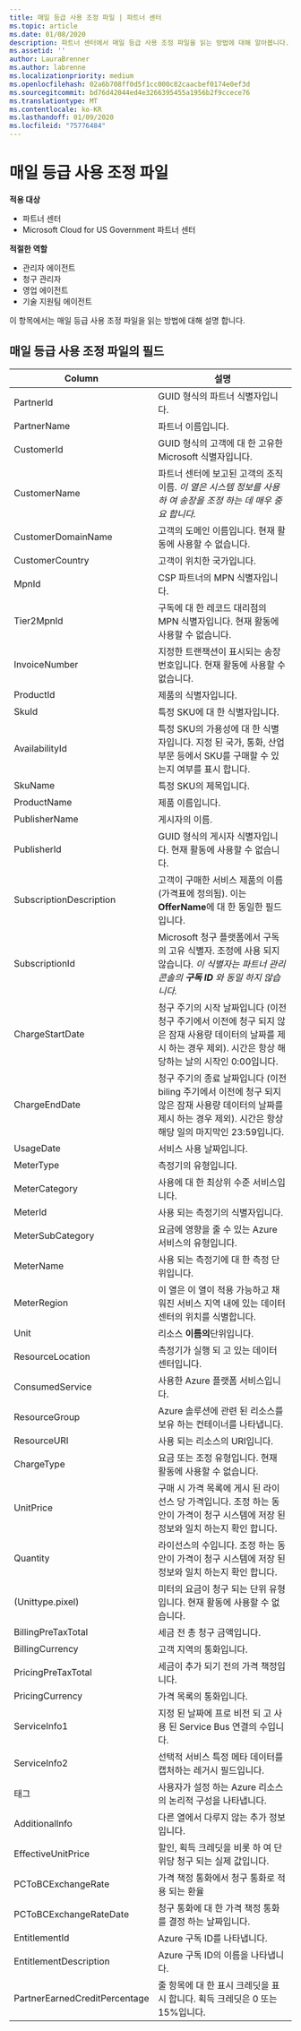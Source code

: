 ```yaml
---
title: 매일 등급 사용 조정 파일 | 파트너 센터
ms.topic: article
ms.date: 01/08/2020
description: 파트너 센터에서 매일 등급 사용 조정 파일을 읽는 방법에 대해 알아봅니다.
ms.assetid: ''
author: LauraBrenner
ms.author: labrenne
ms.localizationpriority: medium
ms.openlocfilehash: 02a6b708ff0d5f1cc000c82caacbef0174e0ef3d
ms.sourcegitcommit: bd76d42044ed4e3266395455a1956b2f9ccece76
ms.translationtype: MT
ms.contentlocale: ko-KR
ms.lasthandoff: 01/09/2020
ms.locfileid: "75776484"
---
```

# <a name="daily-rated-usage-reconciliation-files"></a>매일 등급 사용 조정 파일

**적용 대상**

- 파트너 센터
- Microsoft Cloud for US Government 파트너 센터

**적절한 역할**

- 관리자 에이전트
- 청구 관리자
- 영업 에이전트
- 기술 지원팀 에이전트

이 항목에서는 매일 등급 사용 조정 파일을 읽는 방법에 대해 설명 합니다.

## <a name="fields-in-daily-rated-usage-reconciliation-files"></a>매일 등급 사용 조정 파일의 필드

| Column | 설명 |
| ------ | ----------- |
| PartnerId | GUID 형식의 파트너 식별자입니다. |
| PartnerName | 파트너 이름입니다. |
| CustomerId | GUID 형식의 고객에 대 한 고유한 Microsoft 식별자입니다. |
| CustomerName | 파트너 센터에 보고된 고객의 조직 이름. *이 열은 시스템 정보를 사용 하 여 송장을 조정 하는 데 매우 중요 합니다.* |
| CustomerDomainName | 고객의 도메인 이름입니다. 현재 활동에 사용할 수 없습니다. |
| CustomerCountry | 고객이 위치한 국가입니다. |
| MpnId | CSP 파트너의 MPN 식별자입니다. |
| Tier2MpnId | 구독에 대 한 레코드 대리점의 MPN 식별자입니다. 현재 활동에 사용할 수 없습니다. |
| InvoiceNumber | 지정한 트랜잭션이 표시되는 송장 번호입니다. 현재 활동에 사용할 수 없습니다. |
| ProductId | 제품의 식별자입니다. |
| SkuId | 특정 SKU에 대 한 식별자입니다. |
| AvailabilityId | 특정 SKU의 가용성에 대 한 식별자입니다. 지정 된 국가, 통화, 산업 부문 등에서 SKU를 구매할 수 있는지 여부를 표시 합니다. |
| SkuName | 특정 SKU의 제목입니다. |
| ProductName | 제품 이름입니다. |
| PublisherName | 게시자의 이름. |
| PublisherId | GUID 형식의 게시자 식별자입니다. 현재 활동에 사용할 수 없습니다. |
| SubscriptionDescription | 고객이 구매한 서비스 제품의 이름(가격표에 정의됨). 이는 **OfferName**에 대 한 동일한 필드입니다. |
| SubscriptionId | Microsoft 청구 플랫폼에서 구독의 고유 식별자. 조정에 사용 되지 않습니다. *이 식별자는 파트너 관리 콘솔의 **구독 ID** 와 동일 하지 않습니다.* |
| ChargeStartDate | 청구 주기의 시작 날짜입니다 (이전 청구 주기에서 이전에 청구 되지 않은 잠재 사용량 데이터의 날짜를 제시 하는 경우 제외). 시간은 항상 해당하는 날의 시작인 0:00입니다. |
| ChargeEndDate | 청구 주기의 종료 날짜입니다 (이전 biling 주기에서 이전에 청구 되지 않은 잠재 사용량 데이터의 날짜를 제시 하는 경우 제외). 시간은 항상 해당 일의 마지막인 23:59입니다. |
| UsageDate | 서비스 사용 날짜입니다. |
| MeterType | 측정기의 유형입니다. |
| MeterCategory | 사용에 대 한 최상위 수준 서비스입니다. |
| MeterId | 사용 되는 측정기의 식별자입니다. |
| MeterSubCategory | 요금에 영향을 줄 수 있는 Azure 서비스의 유형입니다. |
| MeterName | 사용 되는 측정기에 대 한 측정 단위입니다. |
| MeterRegion | 이 열은 이 열이 적용 가능하고 채워진 서비스 지역 내에 있는 데이터 센터의 위치를 식별합니다. |
| Unit | 리소스 **이름의**단위입니다. |
| ResourceLocation | 측정기가 실행 되 고 있는 데이터 센터입니다. |
| ConsumedService | 사용한 Azure 플랫폼 서비스입니다. |
| ResourceGroup | Azure 솔루션에 관련 된 리소스를 보유 하는 컨테이너를 나타냅니다. |
| ResourceURI | 사용 되는 리소스의 URI입니다. |
| ChargeType | 요금 또는 조정 유형입니다. 현재 활동에 사용할 수 없습니다. |
| UnitPrice | 구매 시 가격 목록에 게시 된 라이선스 당 가격입니다. 조정 하는 동안이 가격이 청구 시스템에 저장 된 정보와 일치 하는지 확인 합니다. |
| Quantity | 라이선스의 수입니다. 조정 하는 동안이 가격이 청구 시스템에 저장 된 정보와 일치 하는지 확인 합니다. |
| (Unittype.pixel) | 미터의 요금이 청구 되는 단위 유형입니다. 현재 활동에 사용할 수 없습니다. |
| BillingPreTaxTotal | 세금 전 총 청구 금액입니다. |
| BillingCurrency | 고객 지역의 통화입니다. |
| PricingPreTaxTotal | 세금이 추가 되기 전의 가격 책정입니다. |
| PricingCurrency | 가격 목록의 통화입니다. |
| ServiceInfo1 | 지정 된 날짜에 프로 비전 되 고 사용 된 Service Bus 연결의 수입니다. |
| ServiceInfo2 | 선택적 서비스 특정 메타 데이터를 캡처하는 레거시 필드입니다. |
| 태그 | 사용자가 설정 하는 Azure 리소스의 논리적 구성을 나타냅니다. |
| AdditionalInfo | 다른 열에서 다루지 않는 추가 정보입니다. |
| EffectiveUnitPrice | 할인, 획득 크레딧을 비롯 하 여 단위당 청구 되는 실제 값입니다. |
| PCToBCExchangeRate | 가격 책정 통화에서 청구 통화로 적용 되는 환율 |
| PCToBCExchangeRateDate | 청구 통화에 대 한 가격 책정 통화를 결정 하는 날짜입니다. |
| EntitlementId | Azure 구독 ID를 나타냅니다. |
| EntitlementDescription | Azure 구독 ID의 이름을 나타냅니다. |
| PartnerEarnedCreditPercentage | 줄 항목에 대 한 표시 크레딧을 표시 합니다. 획득 크레딧은 0 또는 15%입니다. |
